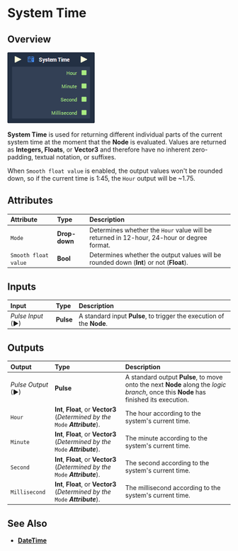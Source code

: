 # System Time

## Overview

![The System Time Node.](../../.gitbook/assets/node-system-time.png)

**System Time** is used for returning different individual parts of the current system time at the moment that the **Node** is evaluated. Values are returned as **Integers, Floats**, or **Vector3** and therefore have no inherent zero-padding, textual notation, or suffixes.

When `Smooth float value` is enabled, the output values won't be rounded down, so if the current time is 1:45, the `Hour` output will be ~1.75.

## Attributes

| Attribute | Type | Description |
| :--- | :--- | :--- |
| `Mode` | **Drop-down** | Determines whether the `Hour` value will be returned in 12-hour, 24-hour or degree format. |
| `Smooth float value` | **Bool** | Determines whether the output values will be rounded down \(**Int**\) or not \(**Float**\). |

## Inputs

| Input | Type | Description |
| :--- | :--- | :--- |
| _Pulse Input_ \(►\) | **Pulse** | A standard input **Pulse**, to trigger the execution of the **Node**. |

## Outputs

| Output | Type                | Description |
| :--- | :--- | :--- |
| _Pulse Output_ \(►\) | **Pulse** | A standard output **Pulse**, to move onto the next **Node** along the _logic branch_, once this **Node** has finished its execution. |
| `Hour` | **Int**, **Float**, or **Vector3** \(_Determined by the_ `Mode` _**Attribute**_\). | The hour according to the system's current time. |
| `Minute` | **Int**, **Float**, or **Vector3**  \(_Determined by the_ `Mode` _**Attribute**_\). | The minute according to the system's current time. |
| `Second` | **Int**, **Float**, or **Vector3**  \(_Determined by the_ `Mode` _**Attribute**_\). | The second according to the system's current time. |
| `Millisecond` | **Int**, **Float**, or **Vector3**  \(_Determined by the_ `Mode` _**Attribute**_\). | The millisecond according to the system's current time. |

## See Also

* [**DateTime**](./)

